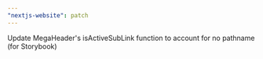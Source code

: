 ```yaml
---
"nextjs-website": patch
---
```


Update MegaHeader's isActiveSubLink function to account for no pathname (for Storybook)
